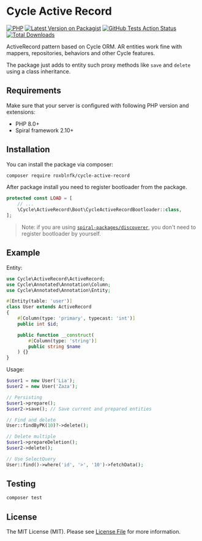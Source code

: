# Cycle Active Record

[![PHP](https://img.shields.io/packagist/php-v/roxblnfk/cycle-active-record.svg?style=flat-square)](https://packagist.org/packages/roxblnfk/cycle-active-record)
[![Latest Version on Packagist](https://img.shields.io/packagist/v/roxblnfk/cycle-active-record.svg?style=flat-square)](https://packagist.org/packages/roxblnfk/cycle-active-record)
[![GitHub Tests Action Status](https://img.shields.io/github/workflow/status/roxblnfk/cycle-active-record/run-tests?label=tests&style=flat-square)](https://github.com/roxblnfk/cycle-active-record/actions?query=workflow%3Arun-tests+branch%3Amain)
[![Total Downloads](https://img.shields.io/packagist/dt/roxblnfk/cycle-active-record.svg?style=flat-square)](https://packagist.org/packages/roxblnfk/cycle-active-record)

ActiveRecord pattern based on Cycle ORM. AR entities work fine with mappers, repositories, behaviors and other Cycle
features.

The package just adds to entity such proxy methods like `save` and `delete` using a class inheritance.

## Requirements

Make sure that your server is configured with following PHP version and extensions:

- PHP 8.0+
- Spiral framework 2.10+

## Installation

You can install the package via composer:

```bash
composer require roxblnfk/cycle-active-record
```

After package install you need to register bootloader from the package.

```php
protected const LOAD = [
    // ...
    \Cycle\ActiveRecord\Boot\CycleActiveRecordBootloader::class,
];
```

> Note: if you are using [`spiral-packages/discoverer`](https://github.com/spiral-packages/discoverer),
> you don't need to register bootloader by yourself.

## Example

Entity:
```php
use Cycle\ActiveRecord\ActiveRecord;
use Cycle\Annotated\Annotation\Column;
use Cycle\Annotated\Annotation\Entity;

#[Entity(table: 'user')]
class User extends ActiveRecord
{
    #[Column(type: 'primary', typecast: 'int')]
    public int $id;

    public function __construct(
        #[Column(type: 'string')]
        public string $name
    ) {}
}
```

Usage:

```php
$user1 = new User('Lia');
$user2 = new User('Zaza');

// Persisting
$user1->prepare();
$user2->save(); // Save current and prepared entities

// Find and delete
User::findByPK(10)?->delete();

// Delete multiple
$user1->prepareDeletion();
$user2->delete();

// Use SelectQuery
User::find()->where('id', '>', '10')->fetchData();
```

## Testing

```bash
composer test
```

## License

The MIT License (MIT). Please see [License File](LICENSE) for more information.

